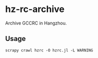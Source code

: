 # hz-rc-archive
Archive GCCRC in Hangzhou.

## Usage
```commandline
scrapy crawl hzrc -O hzrc.jl -L WARNING
```
